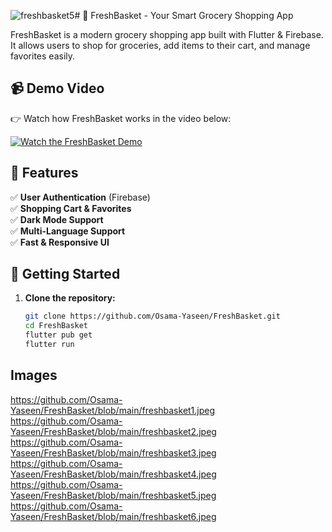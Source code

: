 ![freshbasket5](https://github.com/user-attachments/assets/fe39d8b8-ddcc-49b8-9efa-50baa73f1572)# 🛒 FreshBasket - Your Smart Grocery Shopping App  

FreshBasket is a modern grocery shopping app built with Flutter & Firebase.  
It allows users to shop for groceries, add items to their cart, and manage favorites easily.  

## 📹 Demo Video  
👉 Watch how FreshBasket works in the video below:  

[![Watch the FreshBasket Demo]([https://img.youtube.com/vi/YOUR_VIDEO_ID/maxresdefault.jpg)](https://www.youtube.com/watch?v=YOUR_VIDEO_ID](https://github.com/Osama-Yaseen/FreshBasket/blob/main/freshbasket.mp4))

## 📱 Features  
✅ **User Authentication** (Firebase)  
✅ **Shopping Cart & Favorites**  
✅ **Dark Mode Support**  
✅ **Multi-Language Support**  
✅ **Fast & Responsive UI**  

## 🚀 Getting Started  
1. **Clone the repository:**  
   ```sh
   git clone https://github.com/Osama-Yaseen/FreshBasket.git
   cd FreshBasket
   flutter pub get
   flutter run


## Images

https://github.com/Osama-Yaseen/FreshBasket/blob/main/freshbasket1.jpeg
https://github.com/Osama-Yaseen/FreshBasket/blob/main/freshbasket2.jpeg
https://github.com/Osama-Yaseen/FreshBasket/blob/main/freshbasket3.jpeg
https://github.com/Osama-Yaseen/FreshBasket/blob/main/freshbasket4.jpeg
https://github.com/Osama-Yaseen/FreshBasket/blob/main/freshbasket5.jpeg
https://github.com/Osama-Yaseen/FreshBasket/blob/main/freshbasket6.jpeg
